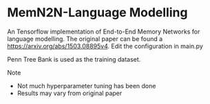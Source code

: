 # MemN2N-Language Modelling

An Tensorflow implementation of End-to-End Memory Networks for language modelling. The original paper can be found a https://arxiv.org/abs/1503.08895v4. Edit the configuration in main.py

Penn Tree Bank is used as the training dataset.

Note
- Not much hyperparameter tuning has been done
- Results may vary from original paper
